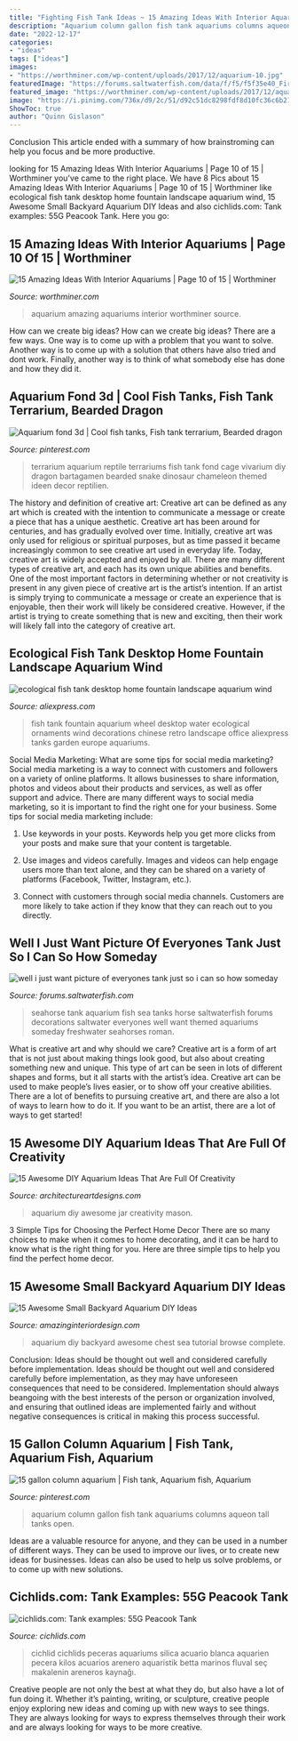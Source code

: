 ```yaml
---
title: "Fighting Fish Tank Ideas ~ 15 Amazing Ideas With Interior Aquariums"
description: "Aquarium column gallon fish tank aquariums columns aqueon tall tanks open"
date: "2022-12-17"
categories:
- "ideas"
tags: ["ideas"]
images:
- "https://worthminer.com/wp-content/uploads/2017/12/aquarium-10.jpg"
featuredImage: "https://forums.saltwaterfish.com/data/f/f5/f5f35e40_Firstfeedinginnewhome012.jpeg"
featured_image: "https://worthminer.com/wp-content/uploads/2017/12/aquarium-10.jpg"
image: "https://i.pinimg.com/736x/d9/2c/51/d92c51dc8298fdf8d10fc36c6b21042a.jpg"
ShowToc: true
author: "Quinn Gislason"
---
```



Conclusion
This article ended with a summary of how brainstroming can help you focus and be more productive.

	

		
looking for 15 Amazing Ideas With Interior Aquariums | Page 10 of 15 | Worthminer you've came to the right place. We have 8 Pics about 15 Amazing Ideas With Interior Aquariums | Page 10 of 15 | Worthminer like ecological fish tank desktop home fountain landscape aquarium wind, 15 Awesome Small Backyard Aquarium DIY Ideas and also cichlids.com: Tank examples: 55G Peacook Tank. Here you go:
		
    
## 15 Amazing Ideas With Interior Aquariums | Page 10 Of 15 | Worthminer

<img loading=lazy src="https://worthminer.com/wp-content/uploads/2017/12/aquarium-10.jpg" onerror="this.onerror=null;this.src='https://tse1.mm.bing.net/th?id=OIP.siLimFr_VfT91IIY31TFaAHaLH&amp;pid=15.1';" alt="15 Amazing Ideas With Interior Aquariums | Page 10 of 15 | Worthminer">

_Source: worthminer.com_

>aquarium amazing aquariums interior worthminer source. 

	

How can we create big ideas?
How can we create big ideas? There are a few ways. One way is to come up with a problem that you want to solve. Another way is to come up with a solution that others have also tried and dont work. Finally, another way is to think of what somebody else has done and how they did it.

    
## Aquarium Fond 3d | Cool Fish Tanks, Fish Tank Terrarium, Bearded Dragon

<img loading=lazy src="https://i.pinimg.com/736x/d9/2c/51/d92c51dc8298fdf8d10fc36c6b21042a.jpg" onerror="this.onerror=null;this.src='https://tse3.mm.bing.net/th?id=OIP.x4CjV1DUaAcapf332ecDDgHaJ3&amp;pid=15.1';" alt="Aquarium fond 3d | Cool fish tanks, Fish tank terrarium, Bearded dragon">

_Source: pinterest.com_

>terrarium aquarium reptile terrariums fish tank fond cage vivarium diy dragon bartagamen bearded snake dinosaur chameleon themed ideen decor reptilien. 

	

The history and definition of creative art: Creative art can be defined as any art which is created with the intention to communicate a message or create a piece that has a unique aesthetic.
Creative art has been around for centuries, and has gradually evolved over time. Initially, creative art was only used for religious or spiritual purposes, but as time passed it became increasingly common to see creative art used in everyday life. Today, creative art is widely accepted and enjoyed by all. There are many different types of creative art, and each has its own unique abilities and benefits.
One of the most important factors in determining whether or not creativity is present in any given piece of creative art is the artist’s intention. If an artist is simply trying to communicate a message or create an experience that is enjoyable, then their work will likely be considered creative. However, if the artist is trying to create something that is new and exciting, then their work will likely fall into the category of creative art.

    
## Ecological Fish Tank Desktop Home Fountain Landscape Aquarium Wind

<img loading=lazy src="https://ae01.alicdn.com/kf/HTB113pKX5zxK1RkSnaVq6xn9VXaZ/ecological-fish-tank-desktop-home-fountain-landscape-aquarium-wind-water-wheel-ornaments-Office-decorations-Retro-Chinese.jpg" onerror="this.onerror=null;this.src='https://tse1.mm.bing.net/th?id=OIP.D91GfsNd9_zunHDSpcLd_gHaHa&amp;pid=15.1';" alt="ecological fish tank desktop home fountain landscape aquarium wind">

_Source: aliexpress.com_

>fish tank fountain aquarium wheel desktop water ecological ornaments wind decorations chinese retro landscape office aliexpress tanks garden europe aquariums. 

	

Social Media Marketing: What are some tips for social media marketing?
Social media marketing is a way to connect with customers and followers on a variety of online platforms. It allows businesses to share information, photos and videos about their products and services, as well as offer support and advice. There are many different ways to social media marketing, so it is important to find the right one for your business. Some tips for social media marketing include:
1. Use keywords in your posts. Keywords help you get more clicks from your posts and make sure that your content is targetable.

2. Use images and videos carefully. Images and videos can help engage users more than text alone, and they can be shared on a variety of platforms (Facebook, Twitter, Instagram, etc.).

3. Connect with customers through social media channels. Customers are more likely to take action if they know that they can reach out to you directly.

    
## Well I Just Want Picture Of Everyones Tank Just So I Can So How Someday

<img loading=lazy src="https://forums.saltwaterfish.com/data/f/f5/f5f35e40_Firstfeedinginnewhome012.jpeg" onerror="this.onerror=null;this.src='https://tse4.mm.bing.net/th?id=OIP.gsox57ZeQYyB6vzk3ZDMIgHaF8&amp;pid=15.1';" alt="well i just want picture of everyones tank just so i can so how someday">

_Source: forums.saltwaterfish.com_

>seahorse tank aquarium fish sea tanks horse saltwaterfish forums decorations saltwater everyones well want themed aquariums someday freshwater seahorses roman. 

	

What is creative art and why should we care?
Creative art is a form of art that is not just about making things look good, but also about creating something new and unique. This type of art can be seen in lots of different shapes and forms, but it all starts with the artist’s idea. Creative art can be used to make people’s lives easier, or to show off your creative abilities. There are a lot of benefits to pursuing creative art, and there are also a lot of ways to learn how to do it. If you want to be an artist, there are a lot of ways to get started!

    
## 15 Awesome DIY Aquarium Ideas That Are Full Of Creativity

<img loading=lazy src="https://www.architectureartdesigns.com/wp-content/uploads/2017/12/15-Awesome-DIY-Aquarium-Ideas-That-Are-Full-Of-Creativity-7.jpg" onerror="this.onerror=null;this.src='https://tse1.mm.bing.net/th?id=OIP.ykV0ySeDMjQL44SOn-uCXwHaKk&amp;pid=15.1';" alt="15 Awesome DIY Aquarium Ideas That Are Full Of Creativity">

_Source: architectureartdesigns.com_

>aquarium diy awesome jar creativity mason. 

	

3 Simple Tips for Choosing the Perfect Home Decor
There are so many choices to make when it comes to home decorating, and it can be hard to know what is the right thing for you. Here are three simple tips to help you find the perfect home decor.

    
## 15 Awesome Small Backyard Aquarium DIY Ideas

<img loading=lazy src="http://www.amazinginteriordesign.com/wp-content/uploads/2015/04/Sea-Chest-Aquarium.jpg" onerror="this.onerror=null;this.src='https://tse4.mm.bing.net/th?id=OIP.Rd5VMsNm5fs-4vovEwNL9gHaKi&amp;pid=15.1';" alt="15 Awesome Small Backyard Aquarium DIY Ideas">

_Source: amazinginteriordesign.com_

>aquarium diy backyard awesome chest sea tutorial browse complete. 

	

Conclusion: Ideas should be thought out well and considered carefully before implementation.
Ideas should be thought out well and considered carefully before implementation, as they may have unforeseen consequences that need to be considered. Implementation should always beangoing with the best interests of the person or organization involved, and ensuring that outlined ideas are implemented fairly and without negative consequences is critical in making this process successful.

    
## 15 Gallon Column Aquarium | Fish Tank, Aquarium Fish, Aquarium

<img loading=lazy src="https://i.pinimg.com/736x/44/61/29/4461296ea3ec81d2bb3fc37bd2ddd237--aquarium-columns.jpg" onerror="this.onerror=null;this.src='https://tse4.mm.bing.net/th?id=OIP.2t2EVKISey4p_ncb-rxkrAHaJ3&amp;pid=15.1';" alt="15 gallon column aquarium | Fish tank, Aquarium fish, Aquarium">

_Source: pinterest.com_

>aquarium column gallon fish tank aquariums columns aqueon tall tanks open. 

	

Ideas are a valuable resource for anyone, and they can be used in a number of different ways. They can be used to improve our lives, or to create new ideas for businesses. Ideas can also be used to help us solve problems, or to come up with new solutions.

    
## Cichlids.com: Tank Examples: 55G Peacook Tank

<img loading=lazy src="https://www.cichlids.com/uploads/tx_usercichlids/user_pics/14605/image__441516188f.jpg" onerror="this.onerror=null;this.src='https://tse2.mm.bing.net/th?id=OIP.e0flJiJD5dsYJLtdhTro7AHaFj&amp;pid=15.1';" alt="cichlids.com: Tank examples: 55G Peacook Tank">

_Source: cichlids.com_

>cichlid cichlids peceras aquariums silica acuario blanca aquarien pecera kilos acuarios arenero aquaristik betta marinos fluval seç makalenin areneros kaynağı. 

	

Creative people are not only the best at what they do, but also have a lot of fun doing it. Whether it’s painting, writing, or sculpture, creative people enjoy exploring new ideas and coming up with new ways to see things. They are always looking for ways to express themselves through their work and are always looking for ways to be more creative.

